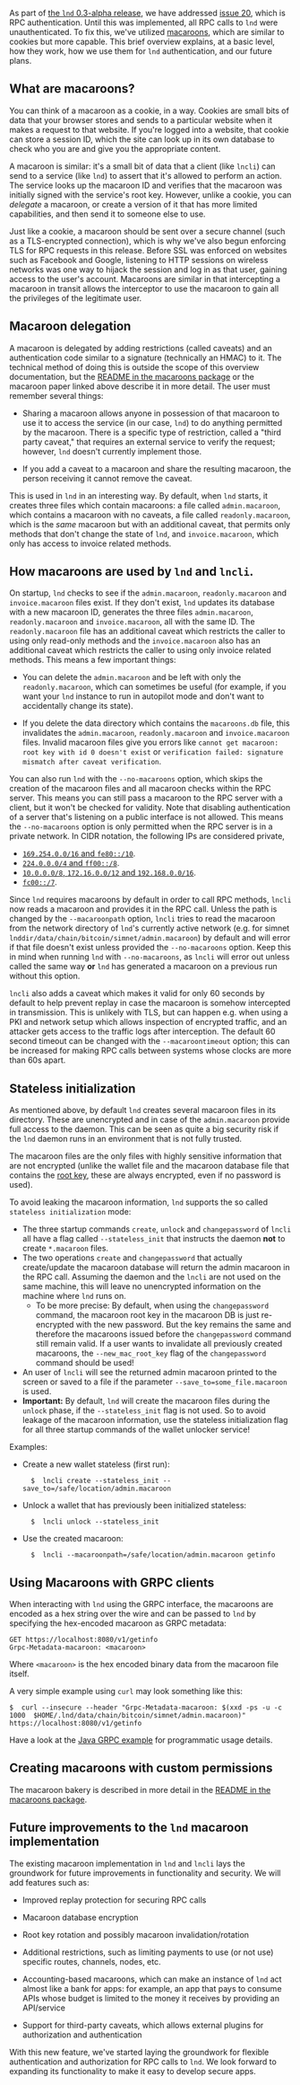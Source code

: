 As part of [the `lnd` 0.3-alpha
release](https://github.com/voltagecloud/lnd/releases/tag/v0.3-alpha), we
have addressed [issue 20](https://github.com/voltagecloud/lnd/issues/20),
which is RPC authentication. Until this was implemented, all RPC calls to `lnd`
were unauthenticated. To fix this, we've utilized
[macaroons](https://research.google.com/pubs/pub41892.html), which are similar
to cookies but more capable. This brief overview explains, at a basic level,
how they work, how we use them for `lnd` authentication, and our future plans.

## What are macaroons?

You can think of a macaroon as a cookie, in a way. Cookies are small bits of
data that your browser stores and sends to a particular website when it makes a
request to that website. If you're logged into a website, that cookie can store
a session ID, which the site can look up in its own database to check who you
are and give you the appropriate content.

A macaroon is similar: it's a small bit of data that a client (like `lncli`)
can send to a service (like `lnd`) to assert that it's allowed to perform an
action. The service looks up the macaroon ID and verifies that the macaroon was
initially signed with the service's root key. However, unlike a cookie, you can
*delegate* a macaroon, or create a version of it that has more limited
capabilities, and then send it to someone else to use.

Just like a cookie, a macaroon should be sent over a secure channel (such as a
TLS-encrypted connection), which is why we've also begun enforcing TLS for RPC
requests in this release. Before SSL was enforced on websites such as Facebook
and Google, listening to HTTP sessions on wireless networks was one way to
hijack the session and log in as that user, gaining access to the user's
account. Macaroons are similar in that intercepting a macaroon in transit
allows the interceptor to use the macaroon to gain all the privileges of the
legitimate user.

## Macaroon delegation

A macaroon is delegated by adding restrictions (called caveats) and an
authentication code similar to a signature (technically an HMAC) to it. The
technical method of doing this is outside the scope of this overview
documentation, but the [README in the macaroons package](../macaroons/README.md)
or the macaroon paper linked above describe it in more detail. The
user must remember several things:

* Sharing a macaroon allows anyone in possession of that macaroon to use it to
  access the service (in our case, `lnd`) to do anything permitted by the
  macaroon. There is a specific type of restriction, called a "third party
  caveat," that requires an external service to verify the request; however,
  `lnd` doesn't currently implement those.

* If you add a caveat to a macaroon and share the resulting macaroon, the
  person receiving it cannot remove the caveat.

This is used in `lnd` in an interesting way. By default, when `lnd` starts, it
creates three files which contain macaroons: a file called `admin.macaroon`,
which contains a macaroon with no caveats, a file called `readonly.macaroon`,
which is the *same* macaroon but with an additional caveat, that permits only
methods that don't change the state of `lnd`, and `invoice.macaroon`, which
only has access to invoice related methods.

## How macaroons are used by `lnd` and `lncli`.

On startup, `lnd` checks to see if the `admin.macaroon`, `readonly.macaroon`
and `invoice.macaroon` files exist. If they don't exist, `lnd` updates its
database with a new macaroon ID, generates the three files `admin.macaroon`,
`readonly.macaroon` and `invoice.macaroon`, all with the same ID. The
`readonly.macaroon` file has an additional caveat which restricts the caller
to using only read-only methods and the `invoice.macaroon` also has an
additional caveat which restricts the caller to using only invoice related
methods. This means a few important things:

* You can delete the `admin.macaroon` and be left with only the
  `readonly.macaroon`, which can sometimes be useful (for example, if you want
  your `lnd` instance to run in autopilot mode and don't want to accidentally
  change its state).

* If you delete the data directory which contains the `macaroons.db` file, this
  invalidates the `admin.macaroon`, `readonly.macaroon` and `invoice.macaroon`
  files. Invalid macaroon files give you errors like `cannot get macaroon: root
  key with id 0 doesn't exist` or `verification failed: signature mismatch
  after caveat verification`.

You can also run `lnd` with the `--no-macaroons` option, which skips the
creation of the macaroon files and all macaroon checks within the RPC server.
This means you can still pass a macaroon to the RPC server with a client, but
it won't be checked for validity. Note that disabling authentication of a server
that's listening on a public interface is not allowed. This means the
`--no-macaroons` option is only permitted when the RPC server is in a private
network. In CIDR notation, the following IPs are considered private,
- [`169.254.0.0/16` and `fe80::/10`](https://en.wikipedia.org/wiki/Link-local_address).
- [`224.0.0.0/4` and `ff00::/8`](https://en.wikipedia.org/wiki/Multicast_address).
- [`10.0.0.0/8`, `172.16.0.0/12` and `192.168.0.0/16`](https://tools.ietf.org/html/rfc1918).
- [`fc00::/7`](https://tools.ietf.org/html/rfc4193).

Since `lnd` requires macaroons by default in order to call RPC methods, `lncli`
now reads a macaroon and provides it in the RPC call. Unless the path is
changed by the `--macaroonpath` option, `lncli` tries to read the macaroon from
the network directory of `lnd`'s currently active network (e.g. for simnet
`lnddir/data/chain/bitcoin/simnet/admin.macaroon`) by default and will error if
that file doesn't exist unless provided the `--no-macaroons` option. Keep this
in mind when running `lnd` with `--no-macaroons`, as `lncli` will error out
unless called the same way **or** `lnd` has generated a macaroon on a previous
run without this option.

`lncli` also adds a caveat which makes it valid for only 60 seconds by default
to help prevent replay in case the macaroon is somehow intercepted in
transmission. This is unlikely with TLS, but can happen e.g. when using a PKI
and network setup which allows inspection of encrypted traffic, and an attacker
gets access to the traffic logs after interception. The default 60 second
timeout can be changed with the `--macaroontimeout` option; this can be
increased for making RPC calls between systems whose clocks are more than 60s
apart.

## Stateless initialization

As mentioned above, by default `lnd` creates several macaroon files in its
directory. These are unencrypted and in case of the `admin.macaroon` provide
full access to the daemon. This can be seen as quite a big security risk if
the `lnd` daemon runs in an environment that is not fully trusted.

The macaroon files are the only files with highly sensitive information that
are not encrypted (unlike the wallet file and the macaroon database file that
contains the [root key](../macaroons/README.md), these are always encrypted,
even if no password is used).

To avoid leaking the macaroon information, `lnd` supports the so called 
`stateless initialization` mode:
* The three startup commands `create`, `unlock` and `changepassword` of `lncli`
  all have a flag called `--stateless_init` that instructs the daemon **not**
  to create `*.macaroon` files.
* The two operations `create` and `changepassword` that actually create/update
  the macaroon database will return the admin macaroon in the RPC call.
  Assuming the daemon and the `lncli` are not used on the same machine, this
  will leave no unencrypted information on the machine where `lnd` runs on.
  * To be more precise: By default, when using the `changepassword` command, the
    macaroon root key in the macaroon DB is just re-encrypted with the new
    password. But the key remains the same and therefore the macaroons issued
    before the `changepassword` command still remain valid. If a user wants to
    invalidate all previously created macaroons, the `--new_mac_root_key` flag
    of the `changepassword` command should be used! 
* An user of `lncli` will see the returned admin macaroon printed to the screen
  or saved to a file if the parameter `--save_to=some_file.macaroon` is used.
* **Important:** By default, `lnd` will create the macaroon files during the
  `unlock` phase, if the `--stateless_init` flag is not used. So to avoid
  leakage of the macaroon information, use the stateless initialization flag
  for all three startup commands of the wallet unlocker service!

Examples:

* Create a new wallet stateless (first run):
  ```shell
    $  lncli create --stateless_init --save_to=/safe/location/admin.macaroon
  ```
* Unlock a wallet that has previously been initialized stateless:
  ```shell
    $  lncli unlock --stateless_init
  ```
* Use the created macaroon:
  ```shell
    $  lncli --macaroonpath=/safe/location/admin.macaroon getinfo
  ```

## Using Macaroons with GRPC clients

When interacting with `lnd` using the GRPC interface, the macaroons are encoded
as a hex string over the wire and can be passed to `lnd` by specifying the
hex-encoded macaroon as GRPC metadata:

```text
GET https://localhost:8080/v1/getinfo
Grpc-Metadata-macaroon: <macaroon>
```

Where `<macaroon>` is the hex encoded binary data from the macaroon file itself.

A very simple example using `curl` may look something like this:

```shell
$  curl --insecure --header "Grpc-Metadata-macaroon: $(xxd -ps -u -c 1000  $HOME/.lnd/data/chain/bitcoin/simnet/admin.macaroon)" https://localhost:8080/v1/getinfo
```

Have a look at the [Java GRPC example](/docs/grpc/java.md) for programmatic usage details.

## Creating macaroons with custom permissions

The macaroon bakery is described in more detail in the
[README in the macaroons package](../macaroons/README.md).

## Future improvements to the `lnd` macaroon implementation

The existing macaroon implementation in `lnd` and `lncli` lays the groundwork
for future improvements in functionality and security. We will add features
such as:

* Improved replay protection for securing RPC calls

* Macaroon database encryption

* Root key rotation and possibly macaroon invalidation/rotation

* Additional restrictions, such as limiting payments to use (or not use)
  specific routes, channels, nodes, etc.

* Accounting-based macaroons, which can make an instance of `lnd` act almost
  like a bank for apps: for example, an app that pays to consume APIs whose
  budget is limited to the money it receives by providing an API/service

* Support for third-party caveats, which allows external plugins for
  authorization and authentication

With this new feature, we've started laying the groundwork for flexible
authentication and authorization for RPC calls to `lnd`. We look forward to
expanding its functionality to make it easy to develop secure apps.  
